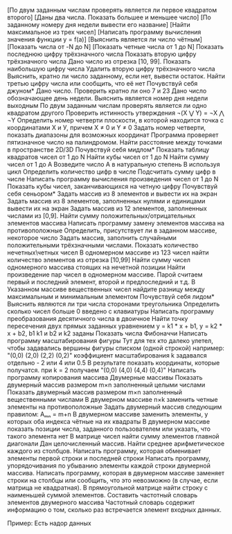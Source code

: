 [По двум заданным числам проверять является ли первое квадратом второго]
[Даны два числа. Показать большее и меньшее число]
[По заданному номеру дня недели вывести его название]
[Найти максимальное из трех чисел]
[Написать программу вычисления значения функции y = f(a)]
[Выяснить является ли число чётным]
[Показать числа от -N до N]
[Показать четные числа от 1 до N]
Показать последнюю цифру трёхзначного числа
Показать вторую цифру трёхзначного числа
Дано число из отрезка [10, 99]. Показать наибольшую цифру числа
Удалить вторую цифру трёхзначного числа
Выяснить, кратно ли число заданному, если нет, вывести остаток.
Найти третью цифру числа или сообщить, что её нет
Почувствуй себя джуном*
Дано число. Проверить кратно ли оно 7 и 23
Дано число обозначающее день недели. Выяснить является номер дня недели выходным
По двум заданным числам проверять является ли одно квадратом другого
Проверить истинность утверждения ¬(X ⋁ Y) = ¬X ⋀ ¬Y
Определить номер четверти плоскости, в которой находится точка с координатами Х и У, причем X ≠ 0 и Y ≠ 0
Задать номер четверти, показать диапазоны для возможных координат
Программа проверяет пятизначное число на палиндромом.
Найти расстояние между точками в пространстве 2D/3D
Почувствуй себя мидлом*
Показать таблицу квадратов чисел от 1 до N
Найти кубы чисел от 1 до N
Найти сумму чисел от 1 до А
Возведите число А в натуральную степень B используя цикл
Определить количество цифр в числе
Подсчитать сумму цифр в числе
Написать программу вычисления произведения чисел от 1 до N
Показать кубы чисел, заканчивающихся на четную цифру
Почувствуй себя сеньором*
Задать массив из 8 элементов и вывести их на экран
Задать массив из 8 элементов, заполненных нулями и единицами вывести их на экран
Задать массив из 12 элементов, заполненных числами из [0,9]. Найти сумму положительных/отрицательных элементов массива
Написать программу замену элементов массива на противоположные
Определить, присутствует ли в заданном массиве, некоторое число
Задать массив, заполнить случайными положительными трёхзначными числами. Показать количество нечетных\четных чисел
В одномерном массиве из 123 чисел найти количество элементов из отрезка [10,99]
Найти сумму чисел одномерного массива стоящих на нечетной позиции
Найти произведение пар чисел в одномерном массиве. Парой считаем первый и последний элемент, второй и предпоследний и т.д.
В Указанном массиве вещественных чисел найдите разницу между максимальным и минимальным элементом
Почувствуй себя лидом*
Выяснить являются ли три числа сторонами треугольника
Определить сколько чисел больше 0 введено с клавиатуры
Написать программу преобразования десятичного числа в двоичное
Найти точку пересечения двух прямых заданных уравнением y = k1 * x + b1, y = k2 * x + b2, b1 k1 и b2 и k2 заданы
Показать числа Фибоначчи
Написать программу масштабирования фигуры
Тут для тех кто далеко улетел, чтобы задавались вершины фигуры списком (одной строкой)
например: "(0,0) (2,0) (2,2) (0,2)"
коэффициент масштабирования k задавался отдельно - 2 или 4 или 0.5
В результате показать координаты, которые получатся.
при k = 2 получаем "(0,0) (4,0) (4,4) (0,4)"
Написать программу копирования массива
Двумерные массивы
Показать двумерный массив размером m×n заполненный целыми числами
Показать двумерный массив размером m×n заполненный вещественными числами
В двумерном массиве n×k заменить четные элементы на противоположные
Задать двумерный массив следующим правилом: Aₘₙ = m+n
В двумерном массиве заменить элементы, у которых оба индекса чётные на их квадраты
В двумерном массиве показать позиции числа, заданного пользователем или указать, что такого элемента нет
В матрице чисел найти сумму элементов главной диагонали
Дан целочисленный массив. Найти среднее арифметическое каждого из столбцов.
Написать программу, которая обменивает элементы первой строки и последней строки
Написать программу, упорядочивания по убыванию элементы каждой строки двумерной массива.
Написать программу, которая в двумерном массиве заменяет строки на столбцы или сообщить, что это невозможно (в случае, если матрица не квадратная).
В прямоугольной матрице найти строку с наименьшей суммой элементов.
Составить частотный словарь элементов двумерного массива
Частотный словарь содержит информацию о том, сколько раз встречается элемент входных данных.

Пример: Есть надор данных
